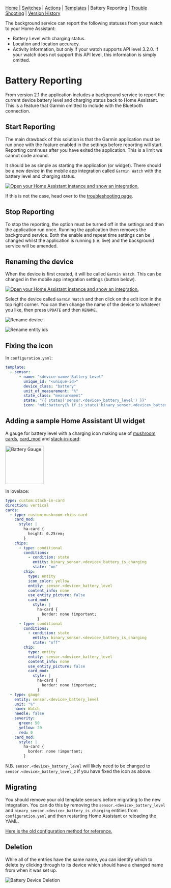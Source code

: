 [Home](README.md) | [Switches](examples/Switches.md) | [Actions](examples/Actions.md) | [Templates](examples/Templates.md) | Battery Reporting | [Trouble Shooting](TroubleShooting.md) | [Version History](HISTORY.md)

The background service can report the following statuses from your watch to your Home Assistant:

- Battery Level with charging status.
- Location and location accuracy.
- Activity information, but only if your watch supports API level 3.2.0. If your watch does not support this API level, this information is simply omitted.

# Battery Reporting

From version 2.1 the application includes a background service to report the current device battery level and charging status back to Home Assistant. This is a feature that Garmin omitted to include with the Bluetooth connection.

## Start Reporting

The main drawback of this solution is that the Garmin application must be run once with the feature enabled in the settings before reporting will start. Reporting continues after you have exited the application. This is a limit we cannot code around.

It should be as simple as starting the application (or widget). There should be a new device in the mobile app integration called `Garmin Watch` with the battery level and charging status.

[![Open your Home Assistant instance and show an integration.](https://my.home-assistant.io/badges/integration.svg)](https://my.home-assistant.io/redirect/integration/?domain=mobile_app)

If this is not the case, head over to the [troubleshooting page](Troubleshooting.md#watch-battery-level-reporting).

## Stop Reporting

To stop the reporting, the option must be turned off in the settings and then the application run once. Running the application then removes the background service. Both the enable and repeat time settings can be changed whilst the application is running (i.e. live) and the background service will be amended.

## Renaming the device

When the device is first created, it will be called `Garmin Watch`. This can be changed in the mobile app integration settings (button below).

[![Open your Home Assistant instance and show an integration.](https://my.home-assistant.io/badges/integration.svg)](https://my.home-assistant.io/redirect/integration/?domain=mobile_app)

Select the device called `Garmin Watch` and then click on the edit icon in the top right corner. You can then change the name of the device to whatever you like, then press `UPDATE` and then `RENAME`.

![Rename device](images/rename_device.png)

![Rename entity ids](images/rename_device_2.png)

## Fixing the icon

In `configuration.yaml`:

```yaml
template:
  - sensor:
      - name: "<device-name> Battery Level"
        unique_id: "<unique-id>"
        device_class: "battery"
        unit_of_measurement: "%"
        state_class: "measurement"
        state: "{{ states('sensor.<device>_battery_level') }}"
        icon: "mdi:battery{% if is_state('binary_sensor.<device>_battery_is_charging', 'on') %}-charging{% endif %}{% if 0 < (states('sensor.<device>_battery_level') | float / 10 ) | round(0) * 10 < 100 %}-{{ (states('sensor.<device>_battery_level') | float / 10 ) | round(0) * 10 }}{% else %}{% if (states('sensor.<device>_battery_level') | float / 10 ) | round(0) * 10 == 0 %}-outline{% else %}{% if is_state('binary_sensor.<device>_battery_is_charging', 'on') %}-100{% endif %}{% endif %}{% endif %}"
```

## Adding a sample Home Assistant UI widget

A gauge for battery level with a charging icon making use of [mushroom cards](https://github.com/piitaya/lovelace-mushroom), [card_mod](https://github.com/thomasloven/lovelace-card-mod) and [stack-in-card](https://github.com/custom-cards/stack-in-card):

<img src="images/Battery_Guage_Screenshot.png" width="120" title="Battery Gauge"/>

In lovelace:

```yaml
type: custom:stack-in-card
direction: vertical
cards:
  - type: custom:mushroom-chips-card
    card_mod:
      style: |
        ha-card {
          height: 0.25rem;
        }
    chips:
      - type: conditional
        conditions:
          - condition: state
            entity: binary_sensor.<device>_battery_is_charging
            state: "on"
        chip:
          type: entity
          icon_color: yellow
          entity: sensor.<device>_battery_level
          content_info: none
          use_entity_picture: false
          card_mod:
            style: |
              ha-card {
                border: none !important;
              }
      - type: conditional
        conditions:
          - condition: state
            entity: binary_sensor.<device>_battery_is_charging
            state: "off"
        chip:
          type: entity
          entity: sensor.<device>_battery_level
          content_info: none
          use_entity_picture: false
          card_mod:
            style: |
              ha-card {
                border: none !important;
              }
  - type: gauge
    entity: sensor.<device>_battery_level
    unit: "%"
    name: Watch
    needle: false
    severity:
      green: 50
      yellow: 20
      red: 0
    card_mod:
      style: |
        ha-card {
          border: none !important;
        }
```

N.B. `sensor.<device>_battery_level` will likely need to be changed to `sensor.<device>_battery_level_2` if you have fixed the icon as above.

## Migrating

You should remove your old template sensors before migrating to the new integration. You can do this by removing the `sensor.<device>_battery_level` and `binary_sensor.<device>_battery_is_charging` entities from `configuration.yaml` and then restarting Home Assistant or reloading the YAML.

[Here is the old configuration method for reference.](https://github.com/house-of-abbey/GarminHomeAssistant/blob/b51e2aa2a4afbc58ad466f3b81667d1cd252d091/BatteryReporting.md)

## Deletion

While all of the entries have the same name, you can identify which to delete by clicking through to its device which should have a changed name from when it was set up.

![Battery Device Deletion](images/Battery_Device_Deletion.png)
